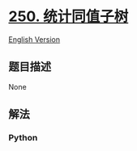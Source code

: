 # [250. 统计同值子树](https://leetcode-cn.com/problems/count-univalue-subtrees)

[English Version](/leetcode/0200-0299/0250.Count%20Univalue%20Subtrees/README_EN.md)

## 题目描述

<!-- 这里写题目描述 -->

None

## 解法

<!-- 这里可写通用的实现逻辑 -->

<!-- tabs:start -->

### **Python**

<!-- 这里可写当前语言的特殊实现逻辑 -->

```python

```

<!-- tabs:end -->
